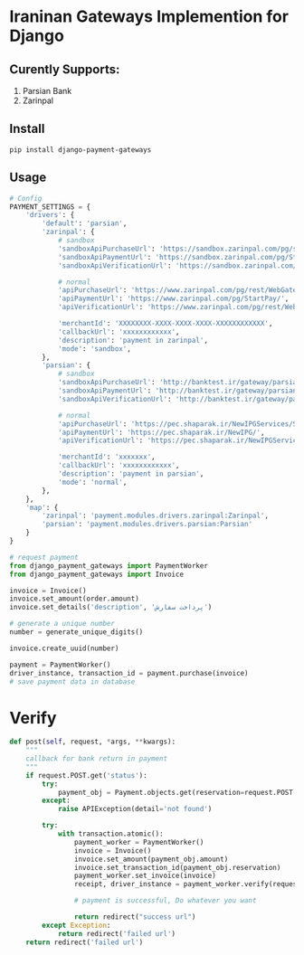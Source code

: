 Iraninan Gateways Implemention for Django
=====

## Curently Supports:
1. Parsian Bank
2. Zarinpal

Install
-----
```pip install django-payment-gateways```

Usage
-----

```python
# Config
PAYMENT_SETTINGS = {
    'drivers': {
        'default': 'parsian',
        'zarinpal': {
            # sandbox
            'sandboxApiPurchaseUrl': 'https://sandbox.zarinpal.com/pg/services/WebGate/wsdl',
            'sandboxApiPaymentUrl': 'https://sandbox.zarinpal.com/pg/StartPay/',
            'sandboxApiVerificationUrl': 'https://sandbox.zarinpal.com/pg/services/WebGate/wsdl',

            # normal
            'apiPurchaseUrl': 'https://www.zarinpal.com/pg/rest/WebGate/PaymentRequest.json',
            'apiPaymentUrl': 'https://www.zarinpal.com/pg/StartPay/',
            'apiVerificationUrl': 'https://www.zarinpal.com/pg/rest/WebGate/PaymentVerification.json',

            'merchantId': 'XXXXXXXX-XXXX-XXXX-XXXX-XXXXXXXXXXXX',
            'callbackUrl': 'xxxxxxxxxxxx',
            'description': 'payment in zarinpal',
            'mode': 'sandbox',
        },
        'parsian': {
            # sandbox
            'sandboxApiPurchaseUrl': 'http://banktest.ir/gateway/parsian-sale/ws?wsdl',
            'sandboxApiPaymentUrl': 'http://banktest.ir/gateway/parsian/gate/',
            'sandboxApiVerificationUrl': 'http://banktest.ir/gateway/parsian-confirm/ws?wsdl',

            # normal
            'apiPurchaseUrl': 'https://pec.shaparak.ir/NewIPGServices/Sale/SaleService.asmx?wsdl',
            'apiPaymentUrl': 'https://pec.shaparak.ir/NewIPG/',
            'apiVerificationUrl': 'https://pec.shaparak.ir/NewIPGServices/Confirm/ConfirmService.asmx?wsdl',

            'merchantId': 'xxxxxxx',
            'callbackUrl': 'xxxxxxxxxxxx',
            'description': 'payment in parsian',
            'mode': 'normal',
        },
    },
    'map': {
        'zarinpal': 'payment.modules.drivers.zarinpal:Zarinpal',
        'parsian': 'payment.modules.drivers.parsian:Parsian'
    }
}

# request payment
from django_payment_gateways import PaymentWorker
from django_payment_gateways import Invoice

invoice = Invoice()
invoice.set_amount(order.amount)
invoice.set_details('description', 'پرداخت سفارش')

# generate a unique number
number = generate_unique_digits()

invoice.create_uuid(number)

payment = PaymentWorker()
driver_instance, transaction_id = payment.purchase(invoice)
# save payment data in database
```

# Verify

```python
def post(self, request, *args, **kwargs):
    """
    callback for bank return in payment
    """
    if request.POST.get('status'):
        try:
            payment_obj = Payment.objects.get(reservation=request.POST.get('Token'), paid=False)
        except:
            raise APIException(detail='not found')

        try:
            with transaction.atomic():
                payment_worker = PaymentWorker()
                invoice = Invoice()
                invoice.set_amount(payment_obj.amount)
                invoice.set_transaction_id(payment_obj.reservation)
                payment_worker.set_invoice(invoice)
                receipt, driver_instance = payment_worker.verify(request)

                # payment is successful, Do whatever you want

                return redirect("success url")
        except Exception:
            return redirect('failed url')
    return redirect('failed url')
```